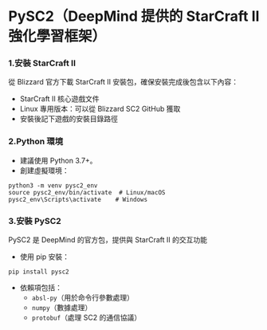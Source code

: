 # PySC2（DeepMind 提供的 StarCraft II 強化學習框架） 
### 1.安裝 StarCraft II
從 Blizzard 官方下載 StarCraft II 安裝包，確保安裝完成後包含以下內容：
* StarCraft II 核心遊戲文件
* Linux 專用版本：可以從 Blizzard SC2 GitHub 獲取
* 安裝後記下遊戲的安裝目錄路徑

### 2.Python 環境
* 建議使用 Python 3.7+。
* 創建虛擬環境：
```
python3 -m venv pysc2_env
source pysc2_env/bin/activate  # Linux/macOS
pysc2_env\Scripts\activate    # Windows
```
### 3.安裝 PySC2
PySC2 是 DeepMind 的官方包，提供與 StarCraft II 的交互功能
* 使用 pip 安裝：
```
pip install pysc2
```
* 依賴項包括：
  * `absl-py`（用於命令行參數處理）
  * `numpy`（數據處理）
  * `protobuf`（處理 SC2 的通信協議）
